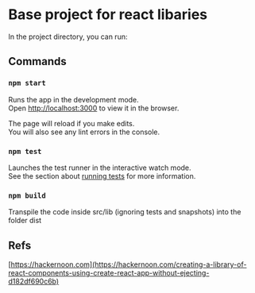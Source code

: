 # Base project for react libaries

In the project directory, you can run:

## Commands

### `npm start`

Runs the app in the development mode.<br>
Open [http://localhost:3000](http://localhost:3000) to view it in the browser.

The page will reload if you make edits.<br>
You will also see any lint errors in the console.

### `npm test`

Launches the test runner in the interactive watch mode.<br>
See the section about [running tests](https://facebook.github.io/create-react-app/docs/running-tests) for more information.

### `npm build`

Transpile the code inside src/lib (ignoring tests and snapshots) into the folder dist

## Refs
[https://hackernoon.com](https://hackernoon.com/creating-a-library-of-react-components-using-create-react-app-without-ejecting-d182df690c6b)

